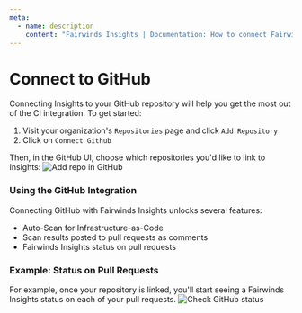 ```yaml
---
meta:
  - name: description
    content: "Fairwinds Insights | Documentation: How to connect Fairwinds Insights to GitHub"
---
```

# Connect to GitHub
Connecting Insights to your GitHub repository will help you get the most out of the CI integration.
To get started:
1. Visit your organization's `Repositories` page and click `Add Repository`
2. Click on `Connect Github`

Then, in the GitHub UI, choose which repositories you'd like to link to Insights:
<img :src="$withBase('/img/github-add-repo.png')" alt="Add repo in GitHub">

### Using the GitHub Integration
Connecting GitHub with Fairwinds Insights unlocks several features:
- Auto-Scan for Infrastructure-as-Code
- Scan results posted to pull requests as comments
- Fairwinds Insights status on pull requests

### Example: Status on Pull Requests
For example, once your repository is linked, you'll start seeing a Fairwinds Insights status on each of your pull requests.
<img :src="$withBase('/img/github-status.png')" alt="Check GitHub status">
